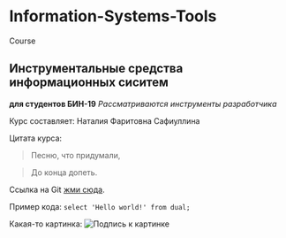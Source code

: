 # Information-Systems-Tools
Course

## Инструментальные средства информационных сиситем
**для студентов БИН-19** 
*Рассматриваются инструменты разработчика*

Курс составляет: Наталия Фаритовна Сафиуллина

Цитата курса:
> Песню, что придумали,

> До конца допеть.

Ссылка на Git [жми сюда](https://github.com/NataliaSafiullina).

Пример кода:
`select 'Hello world!' from dual;`


Какая-то картинка:
![Подпись к картинке](D:\Photo\photo_2022.jpg)
